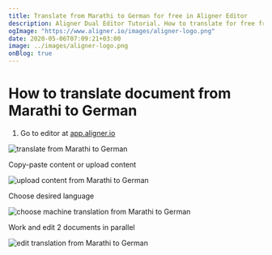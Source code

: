 ```yaml
---
title: Translate from Marathi to German for free in Aligner Editor
description: Aligner Dual Editor Tutorial. How to translate for free from Marathi to German. Aligner is multilingual document management platform. 
ogImage: "https://www.aligner.io/images/aligner-logo.png"
date: 2020-05-06T07:09:21+03:00
image: ../images/aligner-logo.png
onBlog: true
---
```


# How to translate document from Marathi to German

1. Go to editor at [app.aligner.io](https://app.aligner.io "Aligner App web page")

![translate from Marathi to German](../aligner-blank-editor.png "translate from Marathi to German")

Copy-paste content or upload content

![upload content from Marathi to German](../aligner-uploaded-document.png "upload content from Marathi to German")

Choose desired language

![choose machine translation from Marathi to German](../aligner-language-dropdown.png "choose machine translation from Marathi to German")

Work and edit 2 documents in parallel

![edit translation from Marathi to German](../aligner-double-sitded-editor.png "edit translation from Marathi to German")

